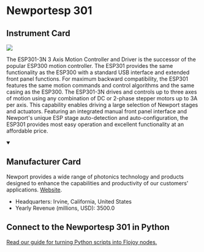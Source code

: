 
# Newportesp 301

## Instrument Card

<img src="https://v5.airtableusercontent.com/v1/19/19/1691539200000/bjY0oeonQcV5CpcjYEOT6A/a_UF1th2NfjjkOZw3Vxq11l8K-zFXCyo1F6q3pizKXuoNTFGnLJZgTxQhqFo5PMxFXVGKgH2_7SRV58QQZDfnYROMeCw9ICEg6DzOKxCBUh_wUhlqhva6a4eAQO9YdmU/AXdW4RT22jXLYHq1Agj6elrOYdiMb44zjtnsDqLP2Ew"/>
<p>The ESP301-3N 3 Axis Motion Controller and Driver is the successor of the popular ESP300 motion controller. The ESP301 provides the same functionality as the ESP300 with a standard USB interface and extended front panel functions. For maximum backward compatibility, the ESP301 features the same motion commands and control algorithms and the same casing as the ESP300. The ESP301-3N drives and controls up to three axes of motion using any combination of DC or 2-phase stepper motors up to 3A per axis. This capability enables driving a large selection of Newport stages and actuators. Featuring an integrated manual front panel interface and Newport's unique ESP stage auto-detection and auto-configuration, the ESP301 provides most easy operation and excellent functionality at an affordable price.</p>

<details open>
<summary><h2>Manufacturer Card</h2></summary>

Newport provides a wide range of photonics technology and products designed to enhance the capabilities and productivity of our customers' applications. <a href="https://www.newport.com/">Website</a>.

<ul>
  <li>Headquarters: Irvine, California, United States</li>
  <li>Yearly Revenue (millions, USD): 3500.0</li>
</ul>
</details>

## Connect to the Newportesp 301 in Python

[Read our guide for turning Python scripts into Flojoy nodes.](https://docs.flojoy.ai/custom-nodes/creating-custom-node/)


